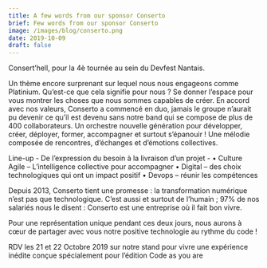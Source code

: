 ```yaml
---
title: A few words from our sponsor Conserto
brief: Few words from our sponsor Conserto
image: /images/blog/conserto.png
date: 2019-10-09
draft: false
---
```


Consert’hell, pour la 4è tournée au sein du Devfest Nantais.
 
Un thème encore surprenant sur lequel nous nous engageons comme Platinium. Qu’est-ce que cela signifie pour nous ? Se donner l’espace pour vous montrer les choses que nous sommes capables de créer.
En accord avec nos valeurs, Conserto a commencé en duo, jamais le groupe n’aurait pu devenir ce qu’il est devenu sans notre band qui se compose de plus de 400 collaborateurs.
Un orchestre nouvelle génération pour développer, créer, déployer, former, accompagner et surtout s’épanouir ! Une mélodie composée de rencontres, d’échanges et d’émotions collectives. 

Line-up - De l’expression du besoin à la livraison d’un projet -
• Culture Agile – L’intelligence collective pour accompagner
• Digital – des choix technologiques qui ont un impact positif
• Devops – réunir les compétences

Depuis 2013, Conserto tient une promesse : la transformation numérique n’est pas que technologique. C’est aussi et surtout de l’humain ; 97% de nos salariés nous le disent : Conserto est une entreprise où il fait bon vivre.

Pour une représentation unique pendant ces deux jours, nous aurons à cœur de partager avec vous notre positive technologie au rythme du code ! 

RDV les 21 et 22 Octobre 2019 sur notre stand pour vivre une expérience inédite conçue spécialement pour l’édition Code as you are